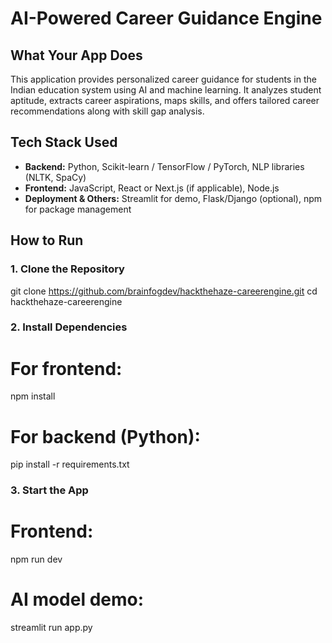# AI-Powered Career Guidance Engine

## What Your App Does

This application provides personalized career guidance for students in the Indian education system using AI and machine learning. It analyzes student aptitude, extracts career aspirations, maps skills, and offers tailored career recommendations along with skill gap analysis.

## Tech Stack Used

- **Backend:** Python, Scikit-learn / TensorFlow / PyTorch, NLP libraries (NLTK, SpaCy)  
- **Frontend:** JavaScript, React or Next.js (if applicable), Node.js  
- **Deployment & Others:** Streamlit for demo, Flask/Django (optional), npm for package management

## How to Run

### 1. Clone the Repository
git clone https://github.com/brainfogdev/hackthehaze-careerengine.git
cd hackthehaze-careerengine

### 2. Install Dependencies
# For frontend:
npm install
# For backend (Python):
pip install -r requirements.txt

### 3. Start the App
# Frontend:
npm run dev
# AI model demo:
streamlit run app.py
